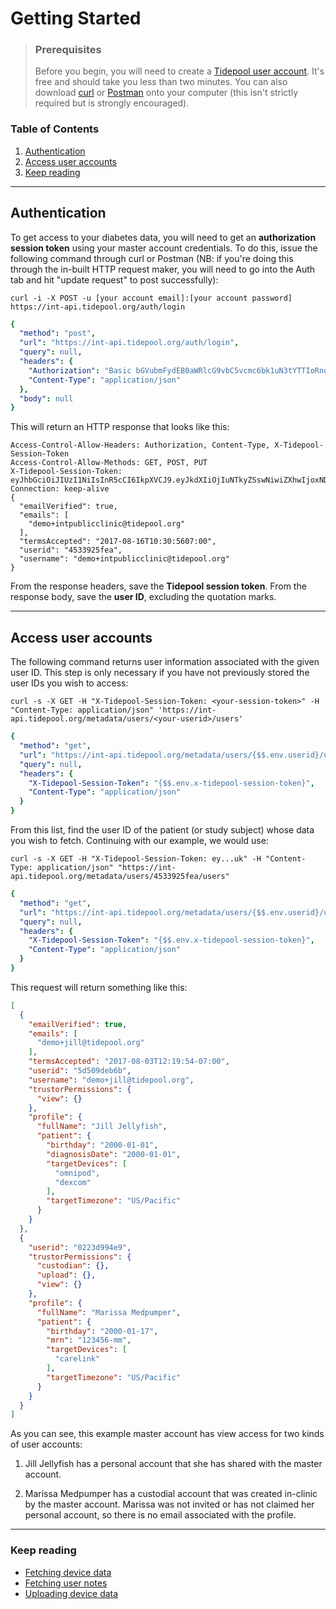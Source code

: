 # Getting Started

<!-- theme: success -->

> ### Prerequisites
>
> Before you begin, you will need to create a [Tidepool user account](http://int-app.tidepool.org/signup). It's free and should take you less than two minutes. You can also download [curl](http://curl.haxx.se/download.html) or [Postman](http://app.getpostman.com/run-collection/9b665f2fb9a8a483bf30?via=clientlibraries) onto your computer (this isn't strictly required but is strongly encouraged).

### Table of Contents

1. [Authentication](#authentication)
2. [Access user accounts](#access-user-accounts)
3. [Keep reading](#keep-reading)

---

## Authentication

To get access to your diabetes data, you will  need to get an **authorization session token** using your master account credentials. To do this, issue the following command through curl or Postman (NB: if you're doing this through the in-built HTTP request maker, you will need to go into the Auth tab and hit "update request" to post successfully):

```shell
curl -i -X POST -u [your account email]:[your account password] https://int-api.tidepool.org/auth/login
```

```yaml http
{
  "method": "post",
  "url": "https://int-api.tidepool.org/auth/login",
  "query": null,
  "headers": {
    "Authorization": "Basic bGVubmFydEB0aWRlcG9vbC5vcmc6bk1uN3tYTTIoRnokM0pHQ3o2UUx4aHQ=",
    "Content-Type": "application/json"
  },
  "body": null
}
```

This will return an HTTP response that looks like this:

```
Access-Control-Allow-Headers: Authorization, Content-Type, X-Tidepool-Session-Token
Access-Control-Allow-Methods: GET, POST, PUT
X-Tidepool-Session-Token: eyJhbGciOiJIUzI1NiIsInR5cCI6IkpXVCJ9.eyJkdXIiOjIuNTkyZSswNiwiZXhwIjoxNDcxMTM0MzIzLCJzdnIiOiJubyIsInVzciI6IjU0YzkwZmIzMjUifQ.bbkzG_rwp9IVMI3HVYm_ct8mMW_YTnTALUW12345678
Connection: keep-alive
{
  "emailVerified": true,
  "emails": [
    "demo+intpublicclinic@tidepool.org"
  ],
  "termsAccepted": "2017-08-16T10:30:5607:00",
  "userid": "4533925fea",
  "username": "demo+intpublicclinic@tidepool.org"
}
```

From the response headers, save the **Tidepool session token**. From the response body, save the **user ID**, excluding the quotation marks.

---

## Access user accounts

The following command returns user information associated with the given user ID. This step is only necessary if you have not previously stored the user IDs you wish to access:

```shell
curl -s -X GET -H "X-Tidepool-Session-Token: <your-session-token>" -H "Content-Type: application/json" 'https://int-api.tidepool.org/metadata/users/<your-userid>/users'
```

```yaml http
{
  "method": "get",
  "url": "https://int-api.tidepool.org/metadata/users/{$$.env.userid}/users",
  "query": null,
  "headers": {
    "X-Tidepool-Session-Token": "{$$.env.x-tidepool-session-token}",
    "Content-Type": "application/json"
  }
}
```

From this list, find the user ID of the patient (or study subject) whose data you wish to fetch. Continuing with our example, we would use:

```shell
curl -s -X GET -H "X-Tidepool-Session-Token: ey...uk" -H "Content-Type: application/json" "https://int-api.tidepool.org/metadata/users/4533925fea/users"
```

```yaml http
{
  "method": "get",
  "url": "https://int-api.tidepool.org/metadata/users/{$$.env.userid}/users",
  "query": null,
  "headers": {
    "X-Tidepool-Session-Token": "{$$.env.x-tidepool-session-token}",
    "Content-Type": "application/json"
  }
}
```

This request will return something like this:

```json
[
  {
    "emailVerified": true,
    "emails": [
      "demo+jill@tidepool.org"
    ],
    "termsAccepted": "2017-08-03T12:19:54-07:00",
    "userid": "5d509deb6b",
    "username": "demo+jill@tidepool.org",
    "trustorPermissions": {
      "view": {}
    },
    "profile": {
      "fullName": "Jill Jellyfish",
      "patient": {
        "birthday": "2000-01-01",
        "diagnosisDate": "2000-01-01",
        "targetDevices": [
          "omnipod",
          "dexcom"
        ],
        "targetTimezone": "US/Pacific"
      }
    }
  },
  {
    "userid": "0223d994e9",
    "trustorPermissions": {
      "custodian": {},
      "upload": {},
      "view": {}
    },
    "profile": {
      "fullName": "Marissa Medpumper",
      "patient": {
        "birthday": "2000-01-17",
        "mrn": "123456-mm",
        "targetDevices": [
          "carelink"
        ],
        "targetTimezone": "US/Pacific"
      }
    }
  }
]
```

As you can see, this example master account has view access for two kinds of user accounts:

1. Jill Jellyfish has a personal account that she has shared with the master account.

2. Marissa Medpumper has a custodial account that was created in-clinic by the master account. Marissa was not invited or has not claimed her personal account, so there is no email associated with the profile.

---

### Keep reading

* [Fetching device data](./quick-start/fetching-device-data.md)
* [Fetching user notes](./quick-start/notes.md)
* [Uploading device data](./quick-start/uploading-device-data.md)
